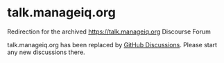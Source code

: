 # talk.manageiq.org

Redirection for the archived https://talk.manageiq.org Discourse Forum

talk.manageiq.org has been replaced by [GitHub Discussions](https://github.com/ManageIQ/manageiq/discussions). Please start any new discussions there.
